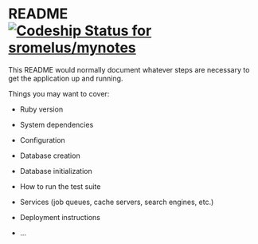 # README [![Codeship Status for sromelus/mynotes](https://app.codeship.com/projects/ac888ccf-12d4-44ec-8325-b6f22b3ec134/status?branch=master)](https://app.codeship.com/projects/444186)


This README would normally document whatever steps are necessary to get the
application up and running.

Things you may want to cover:

* Ruby version

* System dependencies

* Configuration

* Database creation

* Database initialization

* How to run the test suite

* Services (job queues, cache servers, search engines, etc.)

* Deployment instructions

* ...
